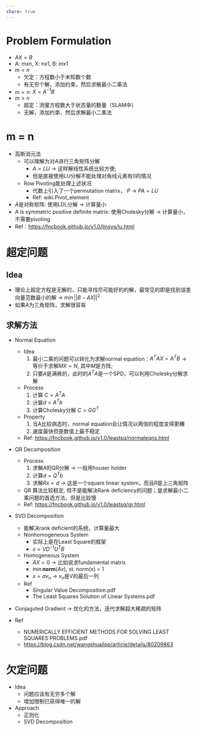 ```yaml
---
share: true
---
```


# Problem Formulation
- $AX = B$
- $A$: mxn, X: nx1, B: mx1
- $m < n$
	- 欠定：方程数小于未知数个数
	- 有无穷个解，添加约束，然后求解最小二乘法
- $m = n$: $X = A^{-1}B$
- $m > n$
	- 超定：测量方程数大于状态量的数量（SLAM中）
	- 无解，添加约束，然后求解最小二乘法

# m = n
	
- 高斯消元法
	- 可以理解为对$A$进行三角矩阵分解
		- $A = LU$ → 这样解线性系统比较方便;
		- 但是直接使用$LU$分解不能处理对角线元素有0的情况
	- Row Pivoting能处理上述状况
		- 代数上引入了一个permutation matrix， $P$ → $PA = LU$
		- Ref: wiki Pivot_element
- $A$是对称矩阵: 使用LDL分解 → 计算量小
- $A$ is symmetric positive definite matrix: 使用Cholesky分解 → 计算量小，不需要pivoting
- Ref：https://fncbook.github.io/v1.0/linsys/lu.html

# 超定问题
	
## Idea
- 理论上超定方程是无解的，只能寻找尽可能好的的解，最常见的即是找到误差向量范数最小的解 → $\min || B - AX ||^2$
- 如果$A$为三角矩阵，求解很容易
	
	
## 求解方法
- Normal Equation
	- Idea
		1. 最小二乘的问题可以转化为求解normal equation：$A^TAX = A^TB$ → 等价于求解$MX = N$, 其中$M$是方阵;
		2. 只要$A$是满秩的，此时的$A^TA$是一个SPD，可以利用Cholesky分解求解
	- Process
		1. 计算 $C = A^TA$
		2. 计算$d = A^Tb$
		3. 计算Cholesky分解 $C = GG^T$
	- Property
		1. 当A比较病态时，normal equation会让情况以两倍的程度变得更糟
		2. 速度最快但是数值上最不稳定
	- Ref: https://fncbook.github.io/v1.0/leastsq/normaleqns.html

- QR Decomposition
	- Process
		1. 求解$A$的QR分解 → 一般用houser holder
		2. 计算$d = Q^Tb$
		3. 求解$Rx = d$ → 这是一个square linear system，而且$R$是上三角矩阵
	- QR 算法比较稳定, 但不是能解决Rank deficiency的问题；是求解最小二乘问题的首选方法，但是比较慢
	- Ref: https://fncbook.github.io/v1.0/leastsq/qr.html
		
- SVD Decomposition
	- 能解决rank deficient的系统，计算量最大
	- Nonhomogeneous System
		- 实际上是在Least Square的框架
		- $x = VD^{-1}U^TB$
	- Homogeneous System
		- $AX = 0$ → 比如说求fundamental matrix
		- $\min \mathbf{norm}(Ax)$, st. norm(x) = 1
		- $x = av_n$ → $v_n$是V的最后一列
	- Ref
		- Singular Value Decomposition.pdf
		- The Least Squares Solution of Linear Systems.pdf
		
- Conjaguted Gradient → 优化的方法，迭代求解超大稀疏的矩阵
- Ref
	- NUMERICALLY EFFICIENT METHODS FOR SOLVING LEAST SQUARES PROBLEMS.pdf
	- https://blog.csdn.net/wangshuailpp/article/details/80209863

# 欠定问题
- Idea
	- 问题应该有无穷多个解
	- 增加限制已获得唯一的解
- Approach
	- 正则化
	- SVD Decomposition